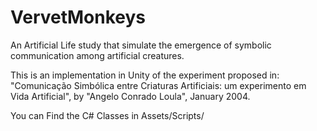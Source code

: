 # VervetMonkeys
An Artificial Life study that simulate the emergence of symbolic communication among artificial creatures.

This is an implementation in Unity of the experiment proposed in:
"Comunicação Simbólica entre Criaturas Artificiais: um experimento em Vida Artificial", by "Angelo Conrado Loula", January 2004.

You can Find the C# Classes in Assets/Scripts/
